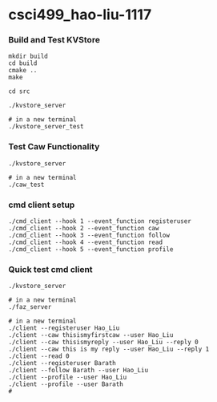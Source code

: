 # csci499_hao-liu-1117

### Build and Test KVStore
```
mkdir build
cd build
cmake ..
make

cd src

./kvstore_server

# in a new terminal
./kvstore_server_test
```
### Test Caw Functionality
```
./kvstore_server

# in a new terminal
./caw_test
```

### cmd client setup
```
./cmd_client --hook 1 --event_function registeruser
./cmd_client --hook 2 --event_function caw
./cmd_client --hook 3 --event_function follow
./cmd_client --hook 4 --event_function read
./cmd_client --hook 5 --event_function profile
```

### Quick test cmd client
```
./kvstore_server

# in a new terminal
./faz_server

# in a new terminal
./client --registeruser Hao_Liu
./client --caw thisismyfirstcaw --user Hao_Liu
./client --caw thisismyreply --user Hao_Liu --reply 0
./client --caw this is my reply --user Hao_Liu --reply 1
./client --read 0
./client --registeruser Barath
./client --follow Barath --user Hao_Liu
./client --profile --user Hao_Liu
./client --profile --user Barath
#
```